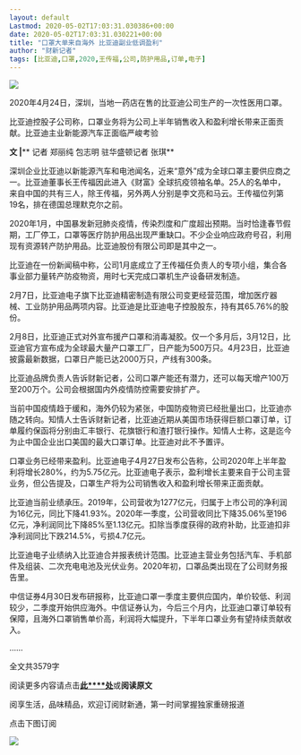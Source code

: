 ```yaml
---
layout: default
Lastmod: 2020-05-02T17:03:31.030386+00:00
date: 2020-05-02T17:03:31.030221+00:00
title: "口罩大单来自海外 比亚迪副业低调盈利"
author: "财新记者"
tags: [比亚迪,口罩,2020,王传福,公司,防护用品,订单,电子]
---
```


![](https://images.weserv.nl/?url=https%3A//mmbiz.qpic.cn/mmbiz_jpg/7BzN7BuDIjR91XcJGuziaib9msnUOrd2ElHt7wBn6seLLiaKJApOeNAsvaY6332NHTOeQyicmdZujiaUGaOoVL1M9TA/640%3Fwx_fmt%3Djpeg)

2020年4月24日，深圳，当地一药店在售的比亚迪公司生产的一次性医用口罩。  

比亚迪控股子公司称，口罩业务将为公司上半年销售收入和盈利增长带来正面贡献。比亚迪主业新能源汽车正面临严峻考验

**文 |**** 记者 郑丽纯 包志明 驻华盛顿记者 张琪**

深圳企业比亚迪以新能源汽车和电池闻名，近来“意外”成为全球口罩主要供应商之一。比亚迪董事长王传福因此进入《财富》全球抗疫领袖名单。25人的名单中，来自中国的共有三人，除王传福，另外两人分别是李文亮和马云。王传福位列第19名，排在德国总理默克尔之前。

2020年1月，中国暴发新冠肺炎疫情，传染烈度和广度超出预期。当时恰逢春节假期，工厂停工，口罩等医疗防护用品出现严重缺口。不少企业响应政府号召，利用现有资源转产防护用品。比亚迪股份有限公司即是其中之一。

比亚迪在一份新闻稿中称，公司1月底成立了王传福任负责人的专项小组，集合各事业部力量转产防疫物资，用时七天完成口罩机生产设备研发制造。

2月7日，比亚迪电子旗下比亚迪精密制造有限公司变更经营范围，增加医疗器械、工业防护用品两项内容。比亚迪是比亚迪电子控股股东，持有其65.76%的股份。

2月8日，比亚迪正式对外宣布援产口罩和消毒凝胶。仅一个多月后，3月12日，比亚迪官方宣布成为全球最大量产口罩工厂，日产能为500万只。4月23日，比亚迪披露最新数据，口罩日产能已达2000万只，产线有300条。

比亚迪品牌负责人告诉财新记者，公司口罩产能还有潜力，还可以每天增产100万至200万个。公司会根据国内外疫情防控需要安排扩产。

当前中国疫情趋于缓和，海外仍较为紧张，中国防疫物资已经批量出口，比亚迪亦随之转向。知情人士告诉财新记者，比亚迪近期从美国市场获得巨额口罩订单，订单履约保函将分别由汇丰银行、花旗银行和渣打银行操作。知情人士称，这是迄今为止中国企业出口美国的最大口罩订单。比亚迪对此不予置评。

口罩业务已经带来盈利。比亚迪电子4月27日发布公告称，公司2020年上半年盈利将增长280%，约为5.75亿元。比亚迪电子表示，盈利增长主要来自于公司主营业务，但公告提及，口罩生产将为公司销售收入和盈利增长带来正面贡献。

比亚迪当前业绩承压。2019年，公司营收为1277亿元，归属于上市公司的净利润为16亿元，同比下降41.93%。2020年一季度，公司营收同比下降35.06%至196亿元，净利润同比下降85%至1.13亿元。扣除当季度获得的政府补助，比亚迪扣非净利润同比下跌214.5%，亏损4.7亿元。

比亚迪电子业绩纳入比亚迪合并报表统计范围。比亚迪主营业务包括汽车、手机部件及组装、二次充电电池及光伏业务。2020年初，口罩品类出现在了公司财务报告里。

中信证券4月30日发布研报称，比亚迪口罩一季度主要供应国内，单价较低、利润较少，二季度开始供应海外。中信证券认为，今后三个月内，比亚迪口罩订单较有保障，且海外口罩销售单价高，利润将大幅提升，下半年口罩业务有望持续贡献收入。

  

……

全文共3579字

阅读更多内容请点击[**此****处**](http://www.caixin.com/2020-05-02/101549685.html?originReferrer=gh_caixinwang)或**阅读原文**

阅享生活，品味精品，欢迎订阅财新通，第一时间掌握独家重磅报道  

点击下图订阅

[![](https://images.weserv.nl/?url=https%3A//mmbiz.qpic.cn/mmbiz_png/7BzN7BuDIjTQRhzuDOWwfnTntw7PmwHckXdNHFsmMcEyc2448UxYdFdrFdS8U6icYBBsErI9Jkaibic4aZWtqcghQ/640%3Fwx_fmt%3Dpng)](http://mall.caixin.com/mall/h5/list/list.html?type=127&originReferrer=gh_caixinwang)

